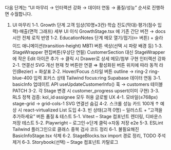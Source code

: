 다음 단계는 “UI 마무리 → 인터랙션 강화 → 데이터 연동 → 품질/성능” 순서로 진행하면 수월합니다.
1. UI 마무리
1-1. Growth 단계
고객 임상(10명×3칸)·학습 진도(막대)·평가(점수 입력)·매출(면적 그래프) 세부 UI 이식
GrowthStage.tsx 에 기존 간단 버전 → docs 시안 전체 로직 반영
1-2. EducationNotes 단계
메모 열기/접기(✏️ 버튼) + 슬라이드 애니메이션(transition-height)
MBTI 버튼 색상(선택 시 파랑 배경 등)
1-3. StageWrapper 편집버튼(우상단 연필)
CustomerSection 대신 StageWrapper에 작은 Edit 아이콘 추가 → 클릭 시 Drawer로 상세 메모/첨부 구현
인터랙션 강화
2-1. 연결선 SVG 개선
현재 첫 버튼만 연결 ⇒ 활성화된 버튼 위치에 따라 동적 라인(Bezier) + 화살표
2-2. Hover/Focus 스타일
버튼 outline → ring-2 ring-blue-400
입력 포커스 상태 Tailwind focus:ring
Supabase 데이터 연동
3-1. basicInfo 업데이트 API
useUpdateCustomerInfo() 훅 → customers 테이블 PATCH
3-2. 각 Stage 변경 시 customer_progress upsert(이미 구현)
3-3. RLS 정책 검증: kol_id·assignee 모두 허용
글로벌 UX
4-1. 모바일(≤768px)
stage-grid → grid-cols-1
SVG 연결선 숨김
4-2. 스크롤 성능
카드 100개 ↑ 예상 시 react-virtualized List 도입
4-3. 빈 상태(고객 0명) – 일러스트 + “고객을 추가하세요” 버튼
품질 & 테스트
5-1. Vitest – Stage 컴포넌트 렌더링, 디바운스 저장 테스트
5-2. Playwright – 로그인→단계 클릭→자동 저장 e2e
5-3. ESLint Tailwind 플러그인으로 클래스 중복 검사
코드 정리
6-1. 불필요해진 BasicInfoStage.tsx 삭제
6-2. StageBlocks.tsx import 경로 정리, TODO 주석 제거
6-3. Storybook(선택) – Stage 컴포넌트 카탈로그